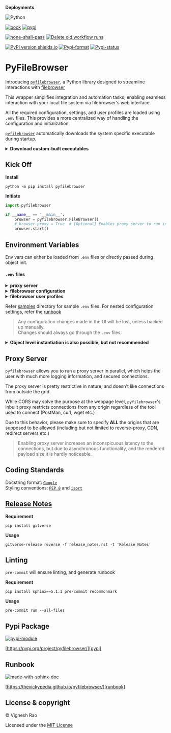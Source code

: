 **Deployments**

![Python](https://img.shields.io/badge/python-3.11%20%7C%203.12-blue)

[![book][gha_pages_badge]][gha_pages]
[![pypi][gha_pypi_badge]][gha_pypi]

[![none-shall-pass][gha_none_shall_pass_badge]][gha_none_shall_pass]
[![Delete old workflow runs][gha_cleanup_workflows_badge]][gha_cleanup_workflows]

[![PyPI version shields.io](https://img.shields.io/pypi/v/pyfilebrowser)][pypi]
[![Pypi-format](https://img.shields.io/pypi/format/pyfilebrowser)](https://pypi.org/project/pyfilebrowser/#files)
[![Pypi-status](https://img.shields.io/pypi/status/pyfilebrowser)][pypi]

# PyFileBrowser
Introducing [`pyfilebrowser`][repo], a Python library designed to streamline interactions with [filebrowser][home]<br>

This wrapper simplifies integration and automation tasks, enabling seamless interaction with your local file system via
filebrowser's web interface.

All the required configuration, settings, and user profiles are loaded using `.env` files. This provides a more centralized
way of handling the configuration and initialization.

[`pyfilebrowser`][repo] automatically downloads the system specific executable during startup.

<details>
<summary><strong>Download custom-built executables</strong></summary>
<br>

Additionally, custom source _(to download binaries)_ can be configured by specifying the environment variables,
`GIT_OWNER` and `GIT_REPO`<br>
For this custom source feature to work, the executable should be uploaded to releases as assets,
and follow the naming convention below.

> **asset naming convention:** `${operating system}-{architecture}-filebrowser-{extension}`<br>
> **example:** `darwin-amd64-filebrowser.tar.gz`

</details>

## Kick Off
**Install**
```shell
python -m pip install pyfilebrowser
```

**Initiate**
```python
import pyfilebrowser

if __name__ == '__main__':
    browser = pyfilebrowser.FileBrowser()
    # browser.proxy = True  # [Optional] Enables proxy server to run in parallel
    browser.start()
```

## Environment Variables
Env vars can either be loaded from `.env` files or directly passed during object init.

#### `.env` files

<details>
<summary><strong>proxy server</strong></summary>

> `.proxy.env` - Loads the proxy server's configuration.

- `host` - Host machine's local IP address. _Defaults to `socket.gethostbyname('localhost')`_
- `port` - Port number for the proxy server. _Defaults to `8000`_
- `workers` - Number of workers used to run the proxy server. _Defaults to `1`_
- `debug` - Boolean flag to enable debug level logging. _Defaults to `False`_
- `origins` - Origins to allow connections through proxy server. _Defaults to `host`_ ***
- `public_ip` - Boolean flag to include public IP address of the host. _Defaults to `False`_
- `private_ip` - Boolean flag to include private IP address of the host. _Defaults to `False`_
- `error_page` - Error page to serve when filebrowser API is down. _Defaults to_ [error.html]

</details>

<details>
<summary><strong>filebrowser configuration</strong></summary>

> `.config.env` - Loads the server's default configuration. Reference: [config]

</details>

<details>
<summary><strong>filebrowser user profiles</strong></summary>

>`.user*.env` - Loads each user's profile specific configuration. Reference: [users]

Multiple user profiles can be loaded using `.user1.env`, `.user2.env` and so on.<br>
User profile's permissions are automatically set based on the `admin` flag set in the env-var `authentication`

</details>

Refer [samples] directory for sample `.env` files. For nested configuration settings, refer the [runbook]

> Any configuration changes made in the UI will be lost, unless backed up manually.<br>
> Changes should always go through the `.env` files.

<details>
<summary><strong>Object level instantiation is also possible, but not recommended</strong></summary>

```python
from pyfilebrowser import FileBrowser

if __name__ == '__main__':
    file_browser = FileBrowser(
        user_profiles=[
            {"authentication": {"username": "admin", "password": "admin", "admin": True}},
            {"authentication": {"username": "user123", "password": "pwd456", "admin": False}}
        ]
    )
    file_browser.start()
```

> Object level instantiation might be complex for configuration settings. So it is better to use `.env` files instead.

</details>

## Proxy Server
`pyfilebrowser` allows you to run a proxy server in parallel, which helps the user with much more logging information,
and secured connections.

The proxy server is pretty restrictive in nature, and doesn't like connections from outside the grid.

While CORS may solve the purpose at the webpage level, `pyfilebrowser`'s inbuilt proxy restricts connections
from any origin regardless of the tool used to connect (PostMan, curl, wget etc.)

Due to this behavior, please make sure to specify **ALL** the origins that are supposed to be allowed
(including but not limited to reverse-proxy, CDN, redirect servers etc.)

> Enabling proxy server increases an inconspicuous latency to the connections,
> but due to asynchronous functionality, and the rendered payload size it is hardly noticeable.

## Coding Standards
Docstring format: [`Google`][google-docs] <br>
Styling conventions: [`PEP 8`][pep8] and [`isort`][isort]

## [Release Notes][release-notes]
**Requirement**
```shell
pip install gitverse
```

**Usage**
```shell
gitverse-release reverse -f release_notes.rst -t 'Release Notes'
```

## Linting
`pre-commit` will ensure linting, and generate runbook

**Requirement**
```shell
pip install sphinx==5.1.1 pre-commit recommonmark
```

**Usage**
```shell
pre-commit run --all-files
```

## Pypi Package
[![pypi-module](https://img.shields.io/badge/Software%20Repository-pypi-1f425f.svg)][pypi-repo]

[https://pypi.org/project/pyfilebrowser/][pypi]

## Runbook
[![made-with-sphinx-doc](https://img.shields.io/badge/Code%20Docs-Sphinx-1f425f.svg)][sphinx]

[https://thevickypedia.github.io/pyfilebrowser/][runbook]

## License & copyright

&copy; Vignesh Rao

Licensed under the [MIT License][license]

[repo]: https://github.com/thevickypedia/pyfilebrowser
[samples]: https://github.com/thevickypedia/pyfilebrowser/tree/main/samples
[license]: https://github.com/thevickypedia/pyfilebrowser/blob/main/LICENSE
[config]: https://thevickypedia.github.io/pyfilebrowser/#configuration
[users]: https://thevickypedia.github.io/pyfilebrowser/#users
[home]: https://filebrowser.org/
[pypi]: https://pypi.org/project/pyfilebrowser
[pypi-repo]: https://packaging.python.org/tutorials/packaging-projects/
[sphinx]: https://www.sphinx-doc.org/en/master/man/sphinx-autogen.html
[runbook]: https://thevickypedia.github.io/pyfilebrowser/
[gha_pages]: https://github.com/thevickypedia/pyfilebrowser/actions/workflows/pages/pages-build-deployment
[gha_pages_badge]: https://github.com/thevickypedia/pyfilebrowser/actions/workflows/pages/pages-build-deployment/badge.svg
[gha_pypi]: https://github.com/thevickypedia/pyfilebrowser/actions/workflows/python-publish.yml
[gha_pypi_badge]: https://github.com/thevickypedia/pyfilebrowser/actions/workflows/python-publish.yml/badge.svg
[gha_none_shall_pass]: https://github.com/thevickypedia/pyfilebrowser/actions/workflows/markdown.yml
[gha_none_shall_pass_badge]: https://github.com/thevickypedia/pyfilebrowser/actions/workflows/markdown.yml/badge.svg
[gha_cleanup_workflows]: https://github.com/thevickypedia/pyfilebrowser/actions/workflows/cleanup.yml
[gha_cleanup_workflows_badge]: https://github.com/thevickypedia/pyfilebrowser/actions/workflows/cleanup.yml/badge.svg
[release-notes]: https://github.com/thevickypedia/pyfilebrowser/blob/main/release_notes.rst
[google-docs]: https://google.github.io/styleguide/pyguide.html#38-comments-and-docstrings
[pep8]: https://www.python.org/dev/peps/pep-0008/
[isort]: https://pycqa.github.io/isort/
[error.html]: https://github.com/thevickypedia/pyfilebrowser/blob/main/pyfilebrowser/proxy/error.html
